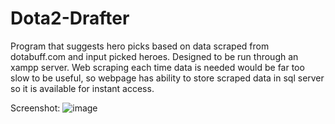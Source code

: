 # Dota2-Drafter
Program that suggests hero picks based on data scraped from dotabuff.com and input picked heroes. Designed to be run through an xampp server. Web scraping each time data is needed would be far too slow to be useful, so webpage has ability to store scraped data in sql server so it is available for instant access.

Screenshot:
![image](https://cloud.githubusercontent.com/assets/18433116/15915691/674c5a0a-2da0-11e6-9b27-e6aa2424364f.png)
